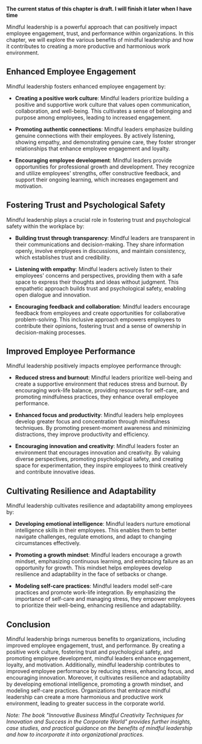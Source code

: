 **The current status of this chapter is draft. I will finish it later when I have time**

Mindful leadership is a powerful approach that can positively impact employee engagement, trust, and performance within organizations. In this chapter, we will explore the various benefits of mindful leadership and how it contributes to creating a more productive and harmonious work environment.

Enhanced Employee Engagement
----------------------------

Mindful leadership fosters enhanced employee engagement by:

* **Creating a positive work culture**: Mindful leaders prioritize building a positive and supportive work culture that values open communication, collaboration, and well-being. This cultivates a sense of belonging and purpose among employees, leading to increased engagement.

* **Promoting authentic connections**: Mindful leaders emphasize building genuine connections with their employees. By actively listening, showing empathy, and demonstrating genuine care, they foster stronger relationships that enhance employee engagement and loyalty.

* **Encouraging employee development**: Mindful leaders provide opportunities for professional growth and development. They recognize and utilize employees' strengths, offer constructive feedback, and support their ongoing learning, which increases engagement and motivation.

Fostering Trust and Psychological Safety
----------------------------------------

Mindful leadership plays a crucial role in fostering trust and psychological safety within the workplace by:

* **Building trust through transparency**: Mindful leaders are transparent in their communications and decision-making. They share information openly, involve employees in discussions, and maintain consistency, which establishes trust and credibility.

* **Listening with empathy**: Mindful leaders actively listen to their employees' concerns and perspectives, providing them with a safe space to express their thoughts and ideas without judgment. This empathetic approach builds trust and psychological safety, enabling open dialogue and innovation.

* **Encouraging feedback and collaboration**: Mindful leaders encourage feedback from employees and create opportunities for collaborative problem-solving. This inclusive approach empowers employees to contribute their opinions, fostering trust and a sense of ownership in decision-making processes.

Improved Employee Performance
-----------------------------

Mindful leadership positively impacts employee performance through:

* **Reduced stress and burnout**: Mindful leaders prioritize well-being and create a supportive environment that reduces stress and burnout. By encouraging work-life balance, providing resources for self-care, and promoting mindfulness practices, they enhance overall employee performance.

* **Enhanced focus and productivity**: Mindful leaders help employees develop greater focus and concentration through mindfulness techniques. By promoting present-moment awareness and minimizing distractions, they improve productivity and efficiency.

* **Encouraging innovation and creativity**: Mindful leaders foster an environment that encourages innovation and creativity. By valuing diverse perspectives, promoting psychological safety, and creating space for experimentation, they inspire employees to think creatively and contribute innovative ideas.

Cultivating Resilience and Adaptability
---------------------------------------

Mindful leadership cultivates resilience and adaptability among employees by:

* **Developing emotional intelligence**: Mindful leaders nurture emotional intelligence skills in their employees. This enables them to better navigate challenges, regulate emotions, and adapt to changing circumstances effectively.

* **Promoting a growth mindset**: Mindful leaders encourage a growth mindset, emphasizing continuous learning, and embracing failure as an opportunity for growth. This mindset helps employees develop resilience and adaptability in the face of setbacks or change.

* **Modeling self-care practices**: Mindful leaders model self-care practices and promote work-life integration. By emphasizing the importance of self-care and managing stress, they empower employees to prioritize their well-being, enhancing resilience and adaptability.

Conclusion
----------

Mindful leadership brings numerous benefits to organizations, including improved employee engagement, trust, and performance. By creating a positive work culture, fostering trust and psychological safety, and promoting employee development, mindful leaders enhance engagement, loyalty, and motivation. Additionally, mindful leadership contributes to improved employee performance by reducing stress, enhancing focus, and encouraging innovation. Moreover, it cultivates resilience and adaptability by developing emotional intelligence, promoting a growth mindset, and modeling self-care practices. Organizations that embrace mindful leadership can create a more harmonious and productive work environment, leading to greater success in the corporate world.

*Note: The book "Innovative Business Mindful Creativity Techniques for Innovation and Success in the Corporate World" provides further insights, case studies, and practical guidance on the benefits of mindful leadership and how to incorporate it into organizational practices.*
